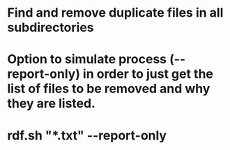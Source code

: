 # Find and remove duplicate files in all subdirectories
# Option to simulate process (--report-only) in order to just get the list of files to be removed and why they are listed. 
#
#    rdf.sh "*.txt" --report-only
